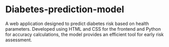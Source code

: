# Diabetes-prediction-model
A web application designed to predict diabetes risk based on health parameters.  Developed using HTML and CSS for the frontend and Python for accuracy calculations, the model provides an efficient tool for  early risk assessment. 
